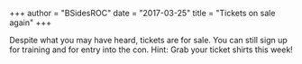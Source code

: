 +++
author = "BSidesROC"
date = "2017-03-25"
title = "Tickets on sale again"
+++

Despite what you may have heard, tickets are for sale. You can still sign up for training and for entry into the con. Hint: Grab your ticket shirts this week!
